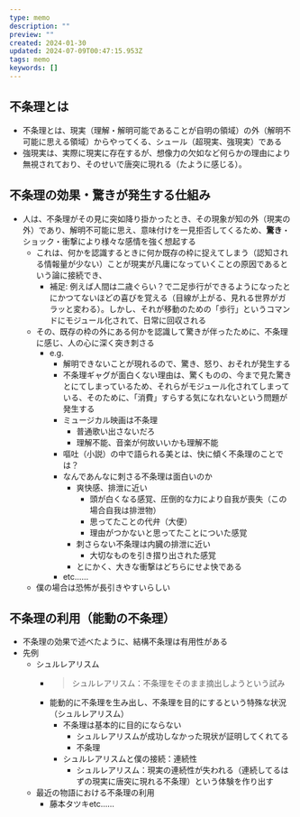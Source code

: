 ```yaml
---
type: memo
description: ""
preview: ""
created: 2024-01-30
updated: 2024-07-09T00:47:15.953Z
tags: memo
keywords: []
---
```



## 不条理とは
- 不条理とは、現実（理解・解明可能であることが自明の領域）の外（解明不可能に思える領域）からやってくる、シュール（超現実、強現実）である
- 強現実は、実際に現実に存在するが、想像力の欠如など何らかの理由により無視されており、そのせいで唐突に現れる（たように感じる）。

## 不条理の効果・驚きが発生する仕組み
- 人は、不条理がその見に突如降り掛かったとき、その現象が知の外（現実の外）であり、解明不可能に思え、意味付けを一見拒否してくるため、**驚き**・ショック・衝撃により様々な感情を強く想起する
    - これは、何かを認識するときに何か既存の枠に捉えてしまう（認知される情報量が少ない）ことが現実が凡庸になっていくことの原因であるという論に接続でき、
        - 補足:  例えば人間は二歳ぐらい？で二足歩行ができるようになったとにかつてないほどの喜びを覚える（目線が上がる、見れる世界がガラッと変わる）。しかし、それが移動のための「歩行」というコマンドにモジュール化されて、日常に回収される
    - その、既存の枠の外にある何かを認識して驚きが伴ったために、不条理に感じ、人の心に深く突き刺さる
        - e.g.
            - 解明できないことが現れるので、驚き、怒り、おそれが発生する
            - 不条理ギャグが面白くない理由は、驚くものの、今まで見た驚きとにてしまっているため、それらがモジュール化されてしまっている、そのために、「消費」すらする気になれないという問題が発生する
            - ミュージカル映画は不条理
                - 普通歌い出さないだろ
                - 理解不能、音楽が何故いいかも理解不能
            - 嘔吐（小説）の中で語られる美とは、快に傾く不条理のことでは？
            - なんであんなに刺さる不条理は面白いのか
                - 爽快感、排泄に近い
                    - 頭が白くなる感覚、圧倒的な力により自我が喪失（この場合自我は排泄物）
                    - 思ってたことの代弁（大便）
                    - 理由がつかないと思ってたことについた感覚
                - 刺さらない不条理は内臓の排泄に近い
                    - 大切なものを引き摺り出された感覚
                - とにかく、大きな衝撃はどちらにせよ快である
            - etc……
    - 僕の場合は恐怖が長引きやすいらしい

## 不条理の利用（能動の不条理）
- 不条理の効果で述べたように、結構不条理は有用性がある
- 先例
    - シュルレアリスム
        - > シュルレアリスム：不条理をそのまま摘出しようという試み
        - 能動的に不条理を生み出し、不条理を目的にするという特殊な状況（シュルレアリスム）
            - 不条理は基本的に目的にならない
                - シュルレアリスムが成功しなかった現状が証明してくれてる
                - 不条理
            - シュルレアリスムと僕の接続：連続性
                - シュルレアリスム：現実の連続性が失われる（連続してるはずの現実に唐突に現れる不条理）という体験を作り出す
    - 最近の物語における不条理の利用
        - 藤本タツキetc……

